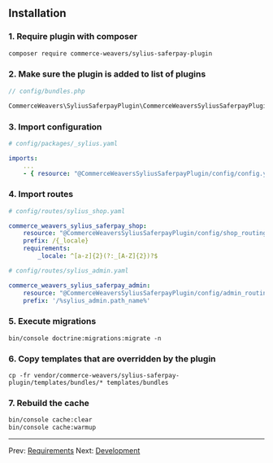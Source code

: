 ## Installation

### 1. Require plugin with composer

```bash
composer require commerce-weavers/sylius-saferpay-plugin
```

### 2. Make sure the plugin is added to list of plugins

```php
// config/bundles.php

CommerceWeavers\SyliusSaferpayPlugin\CommerceWeaversSyliusSaferpayPlugin::class => ['all' => true],
```

### 3. Import configuration

```yaml
# config/packages/_sylius.yaml

imports:
    ...
    - { resource: "@CommerceWeaversSyliusSaferpayPlugin/config/config.yaml" }
```

### 4. Import routes

```yaml
# config/routes/sylius_shop.yaml

commerce_weavers_sylius_saferpay_shop:
    resource: "@CommerceWeaversSyliusSaferpayPlugin/config/shop_routing.yml"
    prefix: /{_locale}
    requirements:
        _locale: ^[a-z]{2}(?:_[A-Z]{2})?$

# config/routes/sylius_admin.yaml

commerce_weavers_sylius_saferpay_admin:
    resource: "@CommerceWeaversSyliusSaferpayPlugin/config/admin_routing.yml"
    prefix: '/%sylius_admin.path_name%'
```

### 5. Execute migrations

```
bin/console doctrine:migrations:migrate -n
```

### 6. Copy templates that are overridden by the plugin

```
cp -fr vendor/commerce-weavers/sylius-saferpay-plugin/templates/bundles/* templates/bundles
```

### 7. Rebuild the cache

```bash
bin/console cache:clear
bin/console cache:warmup
```

---

Prev: [Requirements](requirements.md)
Next: [Development](development.md)
